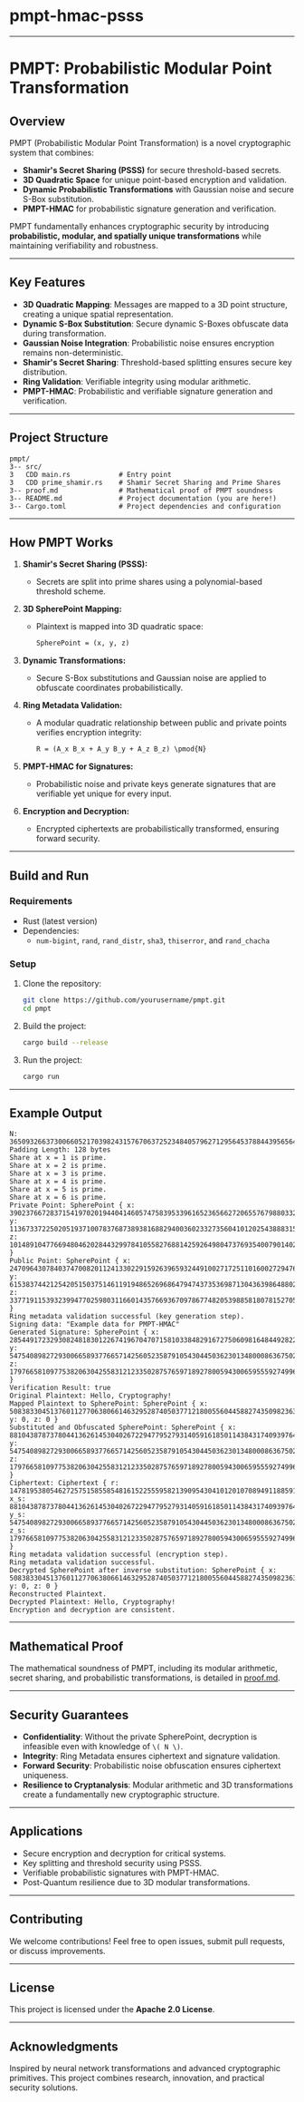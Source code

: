# pmpt-hmac-psss
---

# **PMPT: Probabilistic Modular Point Transformation**

## **Overview**
PMPT (Probabilistic Modular Point Transformation) is a novel cryptographic system that combines:

- **Shamir's Secret Sharing (PSSS)** for secure threshold-based secrets.
- **3D Quadratic Space** for unique point-based encryption and validation.
- **Dynamic Probabilistic Transformations** with Gaussian noise and secure S-Box substitution.
- **PMPT-HMAC** for probabilistic signature generation and verification.

PMPT fundamentally enhances cryptographic security by introducing **probabilistic, modular, and spatially unique transformations** while maintaining verifiability and robustness.

---

## **Key Features**
- **3D Quadratic Mapping**: Messages are mapped to a 3D point structure, creating a unique spatial representation.
- **Dynamic S-Box Substitution**: Secure dynamic S-Boxes obfuscate data during transformation.
- **Gaussian Noise Integration**: Probabilistic noise ensures encryption remains non-deterministic.
- **Shamir's Secret Sharing**: Threshold-based splitting ensures secure key distribution.
- **Ring Validation**: Verifiable integrity using modular arithmetic.
- **PMPT-HMAC**: Probabilistic and verifiable signature generation and verification.

---

## **Project Structure**
```
pmpt/
3-- src/
3   CDD main.rs            # Entry point
3   CDD prime_shamir.rs    # Shamir Secret Sharing and Prime Shares
3-- proof.md               # Mathematical proof of PMPT soundness
3-- README.md              # Project documentation (you are here!)
3-- Cargo.toml             # Project dependencies and configuration
```

---

## **How PMPT Works**

1. **Shamir's Secret Sharing (PSSS):**
   - Secrets are split into prime shares using a polynomial-based threshold scheme.

2. **3D SpherePoint Mapping:**
   - Plaintext is mapped into 3D quadratic space:
     ```markdown 
     SpherePoint = (x, y, z)
     ```
3. **Dynamic Transformations:**
   - Secure S-Box substitutions and Gaussian noise are applied to obfuscate coordinates probabilistically.

4. **Ring Metadata Validation:**
   - A modular quadratic relationship between public and private points verifies encryption integrity:
     ```markdown
     R = (A_x B_x + A_y B_y + A_z B_z) \pmod{N}
     ```
5. **PMPT-HMAC for Signatures:**
   - Probabilistic noise and private keys generate signatures that are verifiable yet unique for every input.

6. **Encryption and Decryption:**
   - Encrypted ciphertexts are probabilistically transformed, ensuring forward security.

---

## **Build and Run**

### **Requirements**
- Rust (latest version)
- Dependencies:
  - `num-bigint`, `rand`, `rand_distr`, `sha3`, `thiserror`, and `rand_chacha`

### **Setup**
1. Clone the repository:
   ```bash
   git clone https://github.com/yourusername/pmpt.git
   cd pmpt
   ```

2. Build the project:
   ```bash
   cargo build --release
   ```

3. Run the project:
   ```bash
   cargo run
   ```

---

## **Example Output**

```plaintext
N: 3650932663730066052170398243157670637252348405796271295645378844395656449904115979013064922230105491238947576914024504343268098314141155727383607424766441
Padding Length: 128 bytes
Share at x = 1 is prime.
Share at x = 2 is prime.
Share at x = 3 is prime.
Share at x = 4 is prime.
Share at x = 5 is prime.
Share at x = 6 is prime.
Private Point: SpherePoint { x: 39023766728371541970201944041460574758395339616523656627206557679880332004570867544242641428034220829282628347471669914705356599966519387652272966867710123645332742740641139265792996345515468663853557180020802523752477839546253671059870952571022757895532286419357931634814117510772564089173378108432014169591, y: 113673372250205193710078376873893816882940036023327356041012025438883155293152870609699770714247503032740941280408145975313701194192982473718334695650764206693049716044776837949493565348436446516512600339749950198766264951180939331925913223270337585838119843234071664610393159839407890499977568878691055186417, z: 101489104776694804620284432997841055827688142592649804737693540079014027175561696027093281433522783079441129448634961125720710718925876444742472010915410841095150564763177081335151276519704879260240098892223466197626812165297404580163196170711866103068665151197169656755954267294076044701956794340720329140901 }
Public Point: SpherePoint { x: 2470964307840374700820112413302291592639659324491002717251101600272947651797343796423173585860060969383192852152115365926385174165201300724684912661650026851635288895841869422766129859320766895036052837441350520334119481895649415771719794895608309587168210308651908071497439874777026695111054494519836034789, y: 61538374421254205150375146119194865269686479474373536987130436398648802102228440256245660021493463764434750191308542808139370687417982668576399751756984587360369926201363335985035472660741492521071334941874148112474974031501878451853303404723565427122806536957615330947597083501367333822663360047418013216709, z: 33771911539323994770259803116601435766936709786774820539885818078152705146486359068004527890188864402728182765755309340151021131177194921386190177333911699223488438921149347249261957630509673038175072439051314028462588683589887075306127691293736233946402614754963012993678792253990468741390700292086423337971 }
Ring metadata validation successful (key generation step).
Signing data: "Example data for PMPT-HMAC"
Generated Signature: SpherePoint { x: 28544917232930824818301226741967047071581033848291672750609816484492822035022668537390143682872960377022300528954318741061565259897783596487592383817763386207489322011925487132624429267427586197914146788707484261931953942862506124263094734015114545224435830008865150408695945709152073949259176425817662423295, y: 5475408982729300665893776657142560523587910543044503623013480008636750210472371707916610539799644458553072596267757571569269737788240701194441414167166831400918687415213997126285498931414611850051696010035870221974271427166936871479379693056315513790141177330346597512083522799943399823915018224781951232, z: 179766581097753820630425583121233502875765971892780059430065955592749961565296731903044454060325175743756463308330888714692003910496362742262996950578132223035469892858570974946489848885500095119424047382650995649382588186599064980073352804343303274965853119823679168732638692691228523956619210659575676076034 }
Verification Result: true
Original Plaintext: Hello, Cryptography!
Mapped Plaintext to SpherePoint: SpherePoint { x: 50838330451376011277063806614632952874050377121800556044588274350982363821075860522326682780618896419769563558713148345811158570454210626697313459997095649987029521453277744147879305319653322474742401366667624317292093003458537658594633173113576564855001722796839783183916088632852588336376042427327746932736, y: 0, z: 0 }
Substituted and Obfuscated SpherePoint: SpherePoint { x: 88104387873780441362614530402672294779527931405916185011438431740939764610484669948508585317582603290894257956259316021347177239736355865217708621436846067856059514687312442678078405539097140894906955186283801518524205855703660179357488891109376525962530229679821400296817824996417732207089441752150492250367, y: 5475408982729300665893776657142560523587910543044503623013480008636750210472371707916610539799644458553072596267757571569269737788240701194441414167166831400918687415213997126285498931414611850051696010035870221974271427166936871479379693056315513790141177330346597512083522799943399823915018224781951232, z: 179766581097753820630425583121233502875765971892780059430065955592749961565296731903044454060325175743756463308330888714692003910496362742262996950578132223035469892858570974946489848885500095119424047382650995649382588186599064980073352804343303274965853119823679168732638692691228523956619210659575676076034 }
Ciphertext: Ciphertext { r: 14781953805462725751585585481615225559582139095430410120107089491188591135600585646229055142986408429115680991773487092338120466743677115870305367865213520286540932090185492648618790400297090105742978507875442195143381441896885662819796026172540200049158349606395851881134524282724117031945236396336498602769, x_s: 88104387873780441362614530402672294779527931405916185011438431740939764610484669948508585317582603290894257956259316021347177239736355865217708621436846067856059514687312442678078405539097140894906955186283801518524205855703660179357488891109376525962530229679821400296817824996417732207089441752150492250367, y_s: 5475408982729300665893776657142560523587910543044503623013480008636750210472371707916610539799644458553072596267757571569269737788240701194441414167166831400918687415213997126285498931414611850051696010035870221974271427166936871479379693056315513790141177330346597512083522799943399823915018224781951232, z_s: 179766581097753820630425583121233502875765971892780059430065955592749961565296731903044454060325175743756463308330888714692003910496362742262996950578132223035469892858570974946489848885500095119424047382650995649382588186599064980073352804343303274965853119823679168732638692691228523956619210659575676076034 }
Ring metadata validation successful (encryption step).
Ring metadata validation successful.
Decrypted SpherePoint after inverse substitution: SpherePoint { x: 50838330451376011277063806614632952874050377121800556044588274350982363821075860522326682780618896419769563558713148345811158570454210626697313459997095649987029521453277744147879305319653322474742401366667624317292093003458537658594633173113576564855001722796839783183916088632852588336376042427327746932736, y: 0, z: 0 }
Reconstructed Plaintext.
Decrypted Plaintext: Hello, Cryptography!
Encryption and decryption are consistent.
```

---

## **Mathematical Proof**
The mathematical soundness of PMPT, including its modular arithmetic, secret sharing, and probabilistic transformations, is detailed in [proof.md](proof.md).

---

## **Security Guarantees**
- **Confidentiality**: Without the private SpherePoint, decryption is infeasible even with knowledge of ```\( N \)```.
- **Integrity**: Ring Metadata ensures ciphertext and signature validation.
- **Forward Security**: Probabilistic noise obfuscation ensures ciphertext uniqueness.
- **Resilience to Cryptanalysis**: Modular arithmetic and 3D transformations create a fundamentally new cryptographic structure.

---

## **Applications**
- Secure encryption and decryption for critical systems.
- Key splitting and threshold security using PSSS.
- Verifiable probabilistic signatures with PMPT-HMAC.
- Post-Quantum resilience due to 3D modular transformations.

---

## **Contributing**
We welcome contributions! Feel free to open issues, submit pull requests, or discuss improvements.

---

## **License**
This project is licensed under the **Apache 2.0 License**.

---

## **Acknowledgments**
Inspired by neural network transformations and advanced cryptographic primitives. This project combines research, innovation, and practical security solutions.

